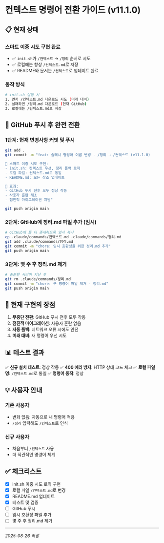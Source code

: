 # 컨텍스트 명령어 전환 가이드 (v11.1.0)

## 📋 현재 상태

### 스마트 이중 시도 구현 완료
- ✅ `init.sh`가 `/컨텍스트` → `/정리` 순서로 시도
- ✅ 로컬에는 항상 `/컨텍스트.md`로 저장
- ✅ README와 문서는 `/컨텍스트`로 업데이트 완료

### 동작 방식
```bash
# init.sh 실행 시
1. 먼저 /컨텍스트.md 다운로드 시도 (미래 대비)
2. 실패하면 /정리.md 다운로드 (현재 GitHub)
3. 로컬에는 /컨텍스트.md로 저장
```

## 🚀 GitHub 푸시 후 완전 전환

### 1단계: 현재 변경사항 커밋 및 푸시
```bash
git add .
git commit -m "feat: 슬래시 명령어 이름 변경 - /정리 → /컨텍스트 (v11.1.0)

🔄 스마트 이중 시도 구현:
- init.sh: 컨텍스트 우선, 정리 폴백 로직
- 로컬 파일: 컨텍스트.md로 통일
- README.md: 모든 참조 업데이트

🎯 효과:
- GitHub 푸시 전후 모두 정상 작동
- 사용자 혼란 해소
- 점진적 마이그레이션 지원"

git push origin main
```

### 2단계: GitHub에 정리.md 파일 추가 (임시)
```bash
# GitHub에 둘 다 존재하도록 임시 복사
cp .claude/commands/컨텍스트.md .claude/commands/정리.md
git add .claude/commands/정리.md
git commit -m "chore: 임시 호환성을 위한 정리.md 추가"
git push origin main
```

### 3단계: 몇 주 후 정리.md 제거
```bash
# 충분한 시간이 지난 후
git rm .claude/commands/정리.md
git commit -m "chore: 구 명령어 파일 제거 - 정리.md"
git push origin main
```

## 🎯 현재 구현의 장점

1. **무중단 전환**: GitHub 푸시 전후 모두 작동
2. **점진적 마이그레이션**: 사용자 혼란 없음
3. **자동 폴백**: 네트워크 오류 시에도 안전
4. **미래 대비**: 새 명령어 우선 시도

## 📊 테스트 결과

✅ **신규 설치 테스트**: 정상 작동
✅ **400 에러 방지**: HTTP 상태 코드 체크
✅ **로컬 파일명**: `/컨텍스트.md`로 통일
✅ **명령어 동작**: 정상

## 💡 사용자 안내

### 기존 사용자
- 변화 없음: 자동으로 새 명령어 적용
- `/정리` 입력해도 `/컨텍스트`로 인식

### 신규 사용자
- 처음부터 `/컨텍스트` 사용
- 더 직관적인 명령어 체계

## ✅ 체크리스트

- [x] init.sh 이중 시도 로직 구현
- [x] 로컬 파일 `/컨텍스트.md`로 변경
- [x] README.md 업데이트
- [x] 테스트 및 검증
- [ ] GitHub 푸시
- [ ] 임시 호환성 파일 추가
- [ ] 몇 주 후 정리.md 제거

---
*2025-08-26 작성*